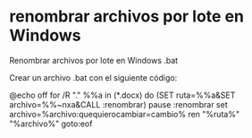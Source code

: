 # renombrar archivos por lote en Windows
Renombrar archivos por lote en Windows .bat

Crear un archivo .bat con el siguiente código:

@echo off
for /R "." %%a in (*.docx) do (SET ruta=%%a&SET archivo=%%~nxa&CALL :renombrar)
pause
:renombrar
set archivo=%archivo:quequierocambiar=cambio%
ren "%ruta%" "%archivo%"
goto:eof
